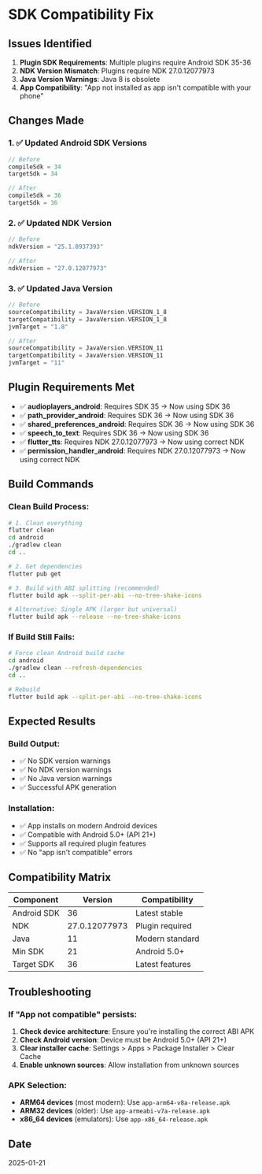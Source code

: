 # SDK Compatibility Fix

## Issues Identified
1. **Plugin SDK Requirements**: Multiple plugins require Android SDK 35-36
2. **NDK Version Mismatch**: Plugins require NDK 27.0.12077973
3. **Java Version Warnings**: Java 8 is obsolete
4. **App Compatibility**: "App not installed as app isn't compatible with your phone"

## Changes Made

### 1. ✅ Updated Android SDK Versions
```kotlin
// Before
compileSdk = 34
targetSdk = 34

// After
compileSdk = 36
targetSdk = 36
```

### 2. ✅ Updated NDK Version
```kotlin
// Before
ndkVersion = "25.1.8937393"

// After
ndkVersion = "27.0.12077973"
```

### 3. ✅ Updated Java Version
```kotlin
// Before
sourceCompatibility = JavaVersion.VERSION_1_8
targetCompatibility = JavaVersion.VERSION_1_8
jvmTarget = "1.8"

// After
sourceCompatibility = JavaVersion.VERSION_11
targetCompatibility = JavaVersion.VERSION_11
jvmTarget = "11"
```

## Plugin Requirements Met
- ✅ **audioplayers_android**: Requires SDK 35 → Now using SDK 36
- ✅ **path_provider_android**: Requires SDK 36 → Now using SDK 36
- ✅ **shared_preferences_android**: Requires SDK 36 → Now using SDK 36
- ✅ **speech_to_text**: Requires SDK 36 → Now using SDK 36
- ✅ **flutter_tts**: Requires NDK 27.0.12077973 → Now using correct NDK
- ✅ **permission_handler_android**: Requires NDK 27.0.12077973 → Now using correct NDK

## Build Commands

### Clean Build Process:
```bash
# 1. Clean everything
flutter clean
cd android
./gradlew clean
cd ..

# 2. Get dependencies
flutter pub get

# 3. Build with ABI splitting (recommended)
flutter build apk --split-per-abi --no-tree-shake-icons

# Alternative: Single APK (larger but universal)
flutter build apk --release --no-tree-shake-icons
```

### If Build Still Fails:
```bash
# Force clean Android build cache
cd android
./gradlew clean --refresh-dependencies
cd ..

# Rebuild
flutter build apk --split-per-abi --no-tree-shake-icons
```

## Expected Results

### Build Output:
- ✅ No SDK version warnings
- ✅ No NDK version warnings  
- ✅ No Java version warnings
- ✅ Successful APK generation

### Installation:
- ✅ App installs on modern Android devices
- ✅ Compatible with Android 5.0+ (API 21+)
- ✅ Supports all required plugin features
- ✅ No "app isn't compatible" errors

## Compatibility Matrix

| Component | Version | Compatibility |
|-----------|---------|---------------|
| Android SDK | 36 | Latest stable |
| NDK | 27.0.12077973 | Plugin required |
| Java | 11 | Modern standard |
| Min SDK | 21 | Android 5.0+ |
| Target SDK | 36 | Latest features |

## Troubleshooting

### If "App not compatible" persists:
1. **Check device architecture**: Ensure you're installing the correct ABI APK
2. **Check Android version**: Device must be Android 5.0+ (API 21+)
3. **Clear installer cache**: Settings > Apps > Package Installer > Clear Cache
4. **Enable unknown sources**: Allow installation from unknown sources

### APK Selection:
- **ARM64 devices** (most modern): Use `app-arm64-v8a-release.apk`
- **ARM32 devices** (older): Use `app-armeabi-v7a-release.apk`
- **x86_64 devices** (emulators): Use `app-x86_64-release.apk`

## Date
2025-01-21
